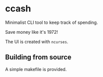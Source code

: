 # ccash

Minimalist CLI tool to keep track of spending.

Save money like it's 1972!

The UI is created with `ncurses`.

## Building from source
A simple makefile is provided.